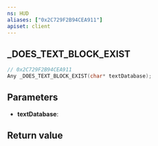 ```yaml
---
ns: HUD
aliases: ["0x2C729F2B94CEA911"]
apiset: client
---
```

## _DOES_TEXT_BLOCK_EXIST

```c
// 0x2C729F2B94CEA911
Any _DOES_TEXT_BLOCK_EXIST(char* textDatabase);
```


## Parameters
* **textDatabase**:

## Return value